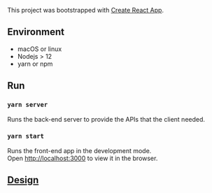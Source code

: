 This project was bootstrapped with [Create React App](https://github.com/facebook/create-react-app).

## Environment

- macOS or linux
- Nodejs > 12
- yarn or npm

## Run

### `yarn server`

Runs the back-end server to provide the APIs that the client needed.

### `yarn start`

Runs the front-end app in the development mode.<br />
Open [http://localhost:3000](http://localhost:3000) to view it in the browser.

## [Design](./Design.md)
